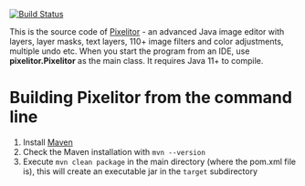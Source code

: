 
[![Build Status](https://travis-ci.com/lbalazscs/Pixelitor.svg?branch=master)](https://travis-ci.com/lbalazscs/Pixelitor)

This is the source code of [Pixelitor](http://pixelitor.sourceforge.net/) - an advanced Java image editor with layers, layer masks, text layers, 110+ image filters and color adjustments, multiple undo etc. 
When you start the program from an IDE, use **pixelitor.Pixelitor** as the main class.
It requires Java 11+ to compile.

# Building Pixelitor from the command line

1. Install [Maven](https://maven.apache.org/install.html)
2. Check the Maven installation with `mvn --version`
3. Execute `mvn clean package` in the main directory (where the pom.xml file is), this will create an executable jar in the `target` subdirectory
